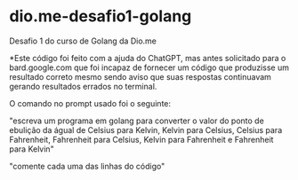 # dio.me-desafio1-golang
Desafio 1 do curso de Golang da Dio.me

*Este código foi feito com a ajuda do ChatGPT, mas antes solicitado para o bard.google.com que foi incapaz de fornecer um código que produzisse um resultado correto mesmo sendo aviso que suas respostas continuavam gerando resultados errados no terminal.

O comando no prompt usado foi o seguinte:

"escreva um programa em golang para converter o valor do ponto de ebulição da águal de Celsius para Kelvin, Kelvin para Celsius, Celsius para Fahrenheit, Fahrenheit para Celsius, Kelvin para Fahrenheit e Fahrenheit para Kelvin"

"comente cada uma das linhas do código"

